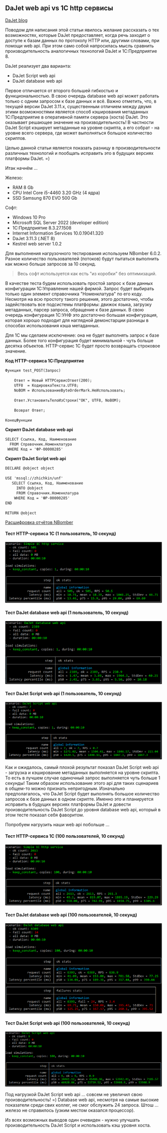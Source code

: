 ## DaJet web api vs 1С http сервисы

[DaJet blog](https://github.com/zhichkin/dajet/tree/main/doc/blog/README.md)

Поводом для написания этой статьи явилось желание рассказать о тех возможностях, которые DaJet предоставляет, когда речь заходит о доступе к базам данных по протоколу HTTP или, другими словами, при помощи web api. При этом само собой напросилась мысль сравнить производительность аналогичных технологий DaJet и 1С:Предприятие 8.

DaJet реализует два варианта:
- DaJet Script web api
- DaJet database web api

Первое отличается от второго большей гибкостью и функциональностью. В свою очередь database web api может работать только с одним запросом к базе данных и всё. Важно отметить, что, в текущей версии DaJet 3.11.x, существенным отличием между двумя этими возможностями является способ кэширования метаданных 1С:Предприятие в оперативной памяти сервера (хоста) DaJet. Это оказывает решающее значение на производительность! В частности DaJet Script кэширует метаданные на уровне скрипта, а его собрат - на уровне всего сервера, где может выполняться большое количество скриптов.

Целью данной статьи является показать разницу в производительности различных технологий и пообщать исправить это в будущих версиях платформы DaJet. =)

Итак начнём ...

Железо:
- RAM 8 Gb
- CPU Intel Core i5-4460 3.20 GHz (4 ядра)
- SSD Samsung 870 EVO 500 Gb

Софт:
- Windows 10 Pro
- Microsoft SQL Server 2022 (developer edition)
- 1С:Предприятие 8.3.27.1508
- Internet Information Services 10.0.19041.320
- DaJet 3.11.3 (.NET 8)
- Kestrel web server 1.0.2

Для выполнения нагрузочного тестирования используем NBomber 6.0.2. Разное количество пользователей (потоков) будут пытаться выполнить как можно больше запросов за 10 секунд.

> Весь софт используется как есть "из коробки" без оптимизаций.

В качестве теста будем использовать простой запрос к базе данных конфигурации 1С:Управление нашей фирмой. Запрос будет выбирать только один элемент справочника "Номенклатура" по его коду. Несмотря на всю простоту такого решения, этого достаточно, чтобы задействовать все подсистемы платформы: движок языка, загрузку метаданных, парсер запроса, обращение к базе данных. В свою очередь конфигурация 1С:УНФ это достаточно большая конфигурация, которая хорошо подходит для наглядной демонстарции разницы в способах использования кэша метаданных.

Для 1С мы сделаем исключение: она не будет выполнять запрос к базе данных. Более того конфигурация будет минимальной - чуть больше десятка объектов. HTTP-сервис 1С будет просто возвращать строковое значение.

**Код HTTP-сервиса 1С:Предприятие**
```
Функция test_POST(Запрос)
	
	Ответ = Новый HTTPСервисОтвет(200);
	UTF8  = КодировкаТекста.UTF8;
	NoBOM = ИспользованиеByteOrderMark.НеИспользовать;
	
	Ответ.УстановитьТелоИзСтроки("OK", UTF8, NoBOM);
	
	Возврат Ответ;
	
КонецФункции
```

**Скрипт DaJet database web api**
```
SELECT Ссылка, Код, Наименование
  FROM Справочник.Номенклатура
 WHERE Код = 'ФР-00000285'
```

**Скрипт DaJet Script web api**
```
DECLARE @object object

USE 'mssql://zhichkin/unf'
   SELECT Ссылка, Код, Наименование
     INTO @object
     FROM Справочник.Номенклатура
    WHERE Код = 'ФР-00000285'
END

RETURN @object
```

[Расшифровка отчётов NBomber](https://nbomber.com/docs/reporting/reports/)

#### Тест HTTP-сервиса 1С (1 пользователь, 10 секунд)
![test-1c-http-service-1-user-10-seconds](https://github.com/zhichkin/dajet/blob/main/doc/img/dajet-blog/test-1c-http-service-1-user-10-seconds.png)

#### Тест DaJet database web api (1 пользователь, 10 секунд)
![test-dajet-database-web-api-1-user-10-seconds](https://github.com/zhichkin/dajet/blob/main/doc/img/dajet-blog/test-dajet-database-web-api-1-user-10-seconds.png)

#### Тест DaJet Script web api (1 пользователь, 10 секунд)
![test-dajet-script-web-api-1-user-10-seconds](https://github.com/zhichkin/dajet/blob/main/doc/img/dajet-blog/test-dajet-script-web-api-1-user-10-seconds.png)

Как и ожидалось, самый плохой результат показал DaJet Script web api - загрузка и кэширование метаданных выполняется на уровне скрипта. То есть в лучшем случае одиночный запрос выполняется чуть больше 1 секунды! Таким образом использование этого api для таких сценариев в общем-то можно признать непригодным. Изначально предполагалось, что DaJet Script будет выполнять большое количество запросов к базе данных в одном скрипте. Именно это и планируется исправить в будущих версиях платформы DaJet и довести производительность DaJet Script до уровня database web api, который в этом тесте показал себя фаворитом.

Попробуем нагрузить наши web api побольше ...

#### Тест HTTP-сервиса 1С (100 пользователей, 10 секунд)
![test-1c-http-service-100-users-10-seconds](https://github.com/zhichkin/dajet/blob/main/doc/img/dajet-blog/test-1c-http-service-100-users-10-seconds.png)

#### Тест DaJet database web api (100 пользователей, 10 секунд)
![test-dajet-database-web-api-100-users-10-seconds](https://github.com/zhichkin/dajet/blob/main/doc/img/dajet-blog/test-dajet-database-web-api-100-users-10-seconds.png)

#### Тест DaJet Script web api (100 пользователей, 10 секунд)
![test-dajet-script-web-api-100-users-10-seconds](https://github.com/zhichkin/dajet/blob/main/doc/img/dajet-blog/test-dajet-script-web-api-100-users-10-seconds.png)

Под нагрузкой DaJet Script web api ... совсем не увеличил свою производительность! =) Database web api, несмотря на самые высокие показатели среди свих коллег, не смог обслужить 24 запроса. Штош ... железо не справилось (узким местом оказался процессор).

Из всех возможных выводов один очевиден - нужно улучшать производительность DaJet Script и использовать кэш уровня хоста.
